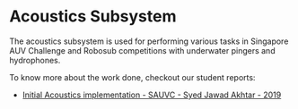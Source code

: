 # Acoustics Subsystem

The acoustics subsystem is used for performing various tasks in Singapore AUV Challenge and Robosub competitions with underwater pingers and hydrophones.

To know more about the work done, checkout our student reports:

- [Initial Acoustics implementation - SAUVC - Syed Jawad Akhtar - 2019](student_Reports/syed_jawad_akhtar_2019.md)
